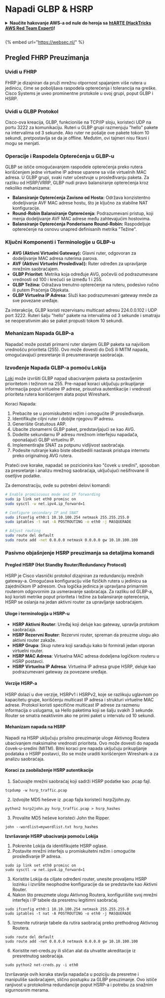 # Napadi GLBP & HSRP

<details>

<summary><strong>Naučite hakovanje AWS-a od nule do heroja sa</strong> <a href="https://training.hacktricks.xyz/courses/arte"><strong>htARTE (HackTricks AWS Red Team Expert)</strong></a><strong>!</strong></summary>

Drugi načini podrške HackTricks-u:

* Ako želite da vidite svoju **kompaniju reklamiranu na HackTricks-u** ili da **preuzmete HackTricks u PDF formatu** proverite [**PLANOVE ZA PRIJATELJSTVO**](https://github.com/sponsors/carlospolop)!
* Nabavite [**zvanični PEASS & HackTricks swag**](https://peass.creator-spring.com)
* Otkrijte [**Porodicu PEASS**](https://opensea.io/collection/the-peass-family), našu kolekciju ekskluzivnih [**NFT-ova**](https://opensea.io/collection/the-peass-family)
* **Pridružite se** 💬 [**Discord grupi**](https://discord.gg/hRep4RUj7f) ili [**telegram grupi**](https://t.me/peass) ili nas **pratite** na **Twitteru** 🐦 [**@hacktricks_live**](https://twitter.com/hacktricks_live)**.**
* **Podelite svoje hakovanje trikove slanjem PR-ova na** [**HackTricks**](https://github.com/carlospolop/hacktricks) i [**HackTricks Cloud**](https://github.com/carlospolop/hacktricks-cloud) github repozitorijume.

</details>

<figure><img src="https://pentest.eu/RENDER_WebSec_10fps_21sec_9MB_29042024.gif" alt=""><figcaption></figcaption></figure>

{% embed url="https://websec.nl/" %}


## Pregled FHRP Preuzimanja

### Uvidi u FHRP
FHRP je dizajniran da pruži mrežnu otpornost spajanjem više rutera u jedinicu, čime se poboljšava raspodela opterećenja i tolerancija na greške. Cisco Systems je uveo prominentne protokole u ovoj grupi, poput GLBP i HSRP.

### Uvidi u GLBP Protokol
Cisco-ova kreacija, GLBP, funkcioniše na TCP/IP sloju, koristeći UDP na portu 3222 za komunikaciju. Ruteri u GLBP grupi razmenjuju "hello" pakete na intervalima od 3 sekunde. Ako ruter ne pošalje ove pakete tokom 10 sekundi, pretpostavlja se da je offline. Međutim, ovi tajmeri nisu fiksni i mogu se menjati.

### Operacije i Raspodela Opterećenja u GLBP-u
GLBP se ističe omogućavanjem raspodele opterećenja preko rutera korišćenjem jedne virtuelne IP adrese uparene sa više virtuelnih MAC adresa. U GLBP grupi, svaki ruter učestvuje u prosleđivanju paketa. Za razliku od HSRP/VRRP, GLBP nudi pravo balansiranje opterećenja kroz nekoliko mehanizama:

- **Balansiranje Opterećenja Zavisno od Hosta:** Održava konzistentno dodeljivanje AVF MAC adrese hostu, što je ključno za stabilne NAT konfiguracije.
- **Round-Robin Balansiranje Opterećenja:** Podrazumevani pristup, koji menja dodeljivanje AVF MAC adrese među zahtevajućim hostovima.
- **Balansiranje Opterećenja Ponderisano Round-Robin:** Raspodeljuje opterećenje na osnovu unapred definisanih metrika "Težine".

### Ključni Komponenti i Terminologije u GLBP-u
- **AVG (Aktivni Virtuelni Gateway):** Glavni ruter, odgovoran za dodeljivanje MAC adresa ruterima parova.
- **AVF (Aktivni Virtuelni Prosleđivač):** Ruter određen za upravljanje mrežnim saobraćajem.
- **GLBP Prioritet:** Metrika koja određuje AVG, počevši od podrazumevane vrednosti od 100 i krećući se između 1 i 255.
- **GLBP Težina:** Odražava trenutno opterećenje na ruteru, podesivo ručno ili putem Praćenja Objekata.
- **GLBP Virtuelna IP Adresa:** Služi kao podrazumevani gateway mreže za sve povezane uređaje.

Za interakcije, GLBP koristi rezervisanu multicast adresu 224.0.0.102 i UDP port 3222. Ruteri šalju "hello" pakete na intervalima od 3 sekunde i smatraju se neoperativnim ako se paket propusti tokom 10 sekundi.

### Mehanizam Napada GLBP-a
Napadač može postati primarni ruter slanjem GLBP paketa sa najvišom vrednošću prioriteta (255). Ovo može dovesti do DoS ili MITM napada, omogućavajući presretanje ili preusmeravanje saobraćaja.

### Izvođenje Napada GLBP-a pomoću Lokija
[Loki](https://github.com/raizo62/loki_on_kali) može izvršiti GLBP napad ubacivanjem paketa sa postavljenim prioritetom i težinom na 255. Pre-napad koraci uključuju prikupljanje informacija poput virtuelne IP adrese, prisustva autentikacije i vrednosti prioriteta rutera korišćenjem alata poput Wireshark.

Koraci Napada:
1. Prebacite se u promiskuitetni režim i omogućite IP prosleđivanje.
2. Identifikujte ciljni ruter i dobijte njegovu IP adresu.
3. Generišite Gratuitous ARP.
4. Ubacite zlonamerni GLBP paket, predstavljajući se kao AVG.
5. Dodelite sekundarnu IP adresu mrežnom interfejsu napadača, oponašajući GLBP virtuelnu IP.
6. Implementirajte SNAT za potpunu vidljivost saobraćaja.
7. Podesite rutiranje kako biste obezbedili nastavak pristupa internetu preko originalnog AVG rutera.

Prateći ove korake, napadač se pozicionira kao "čovek u sredini", sposoban za presretanje i analizu mrežnog saobraćaja, uključujući nešifrovane ili osetljive podatke.

Za demonstraciju, ovde su potrebni delovi komandi:
```bash
# Enable promiscuous mode and IP forwarding
sudo ip link set eth0 promisc on
sudo sysctl -w net.ipv4.ip_forward=1

# Configure secondary IP and SNAT
sudo ifconfig eth0:1 10.10.100.254 netmask 255.255.255.0
sudo iptables -t nat -A POSTROUTING -o eth0 -j MASQUERADE

# Adjust routing
sudo route del default
sudo route add -net 0.0.0.0 netmask 0.0.0.0 gw 10.10.100.100
```
### Pasivno objašnjenje HSRP preuzimanja sa detaljima komandi

#### Pregled HSRP (Hot Standby Router/Redundancy Protocol)
HSRP je Cisco vlasnički protokol dizajniran za redundanciju mrežnih gateway-a. Omogućava konfiguraciju više fizičkih rutera u jedinicu sa zajedničkom IP adresom. Ova logička jedinica je upravljana primarnim routerom odgovornim za usmeravanje saobraćaja. Za razliku od GLBP-a, koji koristi metrike poput prioriteta i težine za balansiranje opterećenja, HSRP se oslanja na jedan aktivni router za upravljanje saobraćajem.

#### Uloge i terminologija u HSRP-u
- **HSRP Aktivni Router**: Uređaj koji deluje kao gateway, upravlja protokom saobraćaja.
- **HSRP Rezervni Router**: Rezervni router, spreman da preuzme ulogu ako aktivni router zakaže.
- **HSRP Grupa**: Skup rutera koji sarađuju kako bi formirali jedan otporan virtuelni router.
- **HSRP MAC Adresa**: Virtuelna MAC adresa dodeljena logičkom routeru u HSRP postavci.
- **HSRP Virtuelna IP Adresa**: Virtuelna IP adresa grupe HSRP, deluje kao podrazumevani gateway za povezane uređaje.

#### Verzije HSRP-a
HSRP dolazi u dve verzije, HSRPv1 i HSRPv2, koje se razlikuju uglavnom po kapacitetu grupe, korišćenju multicast IP adresa i strukturi virtuelne MAC adrese. Protokol koristi specifične multicast IP adrese za razmenu informacija o uslugama, sa Hello paketima koji se šalju svakih 3 sekunde. Router se smatra neaktivnim ako ne primi paket u intervalu od 10 sekundi.

#### Mehanizam napada na HSRP
Napadi na HSRP uključuju prisilno preuzimanje uloge Aktivnog Routera ubacivanjem maksimalne vrednosti prioriteta. Ovo može dovesti do napada čovek-u-sredini (MITM). Bitni koraci pre napada uključuju prikupljanje podataka o HSRP postavci, što se može uraditi korišćenjem Wireshark-a za analizu saobraćaja.

#### Koraci za zaobilaženje HSRP autentikacije
1. Sačuvajte mrežni saobraćaj koji sadrži HSRP podatke kao .pcap fajl.
```shell
tcpdump -w hsrp_traffic.pcap
```
2. Izdvojite MD5 heševe iz .pcap fajla koristeći hsrp2john.py.
```shell
python2 hsrp2john.py hsrp_traffic.pcap > hsrp_hashes
```
3. Provalite MD5 heševe koristeći John the Ripper.
```shell
john --wordlist=mywordlist.txt hsrp_hashes
```

**Izvršavanje HSRP ubacivanja pomoću Lokija**

1. Pokrenite Lokija da identifikujete HSRP oglase.
2. Postavite mrežni interfejs u promiskuitetni režim i omogućite prosleđivanje IP adresa.
```shell
sudo ip link set eth0 promisc on
sudo sysctl -w net.ipv4.ip_forward=1
```
3. Koristite Lokija da ciljate određeni router, unesite provaljenu HSRP lozinku i izvršite neophodne konfiguracije da se predstavite kao Aktivni Router.
4. Nakon što preuzmete ulogu Aktivnog Routera, konfigurišite svoj mrežni interfejs i IP tabele da presretnu legitimni saobraćaj.
```shell
sudo ifconfig eth0:1 10.10.100.254 netmask 255.255.255.0
sudo iptables -t nat -A POSTROUTING -o eth0 -j MASQUERADE
```
5. Izmenite rutiranje tabele da rutira saobraćaj preko prethodnog Aktivnog Routera.
```shell
sudo route del default
sudo route add -net 0.0.0.0 netmask 0.0.0.0 gw 10.10.100.100
```
6. Koristite net-creds.py ili sličan alat da uhvatite akreditacije iz presretnutog saobraćaja.
```shell
sudo python2 net-creds.py -i eth0
```

Izvršavanje ovih koraka stavlja napadača u poziciju da presretne i manipuliše saobraćajem, slično postupku za GLBP preuzimanje. Ovo ističe ranjivost u protokolima redundancije poput HSRP-a i potrebu za snažnim sigurnosnim merama.
